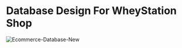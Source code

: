 # Database Design For WheyStation Shop
![Ecommerce-Database-New](https://github.com/TranvandatWhiteX/Ecommerce-WebApp-SpringBoot/assets/96656521/060113ec-7150-4014-8e21-8783417b5353)
